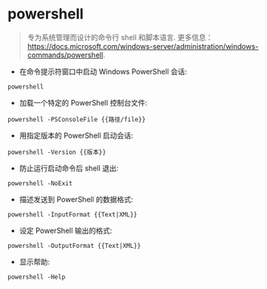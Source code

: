 # powershell

> 专为系统管理而设计的命令行 shell 和脚本语言.
> 更多信息：<https://docs.microsoft.com/windows-server/administration/windows-commands/powershell>.

- 在命令提示符窗口中启动 Windows PowerShell 会话:

`powershell`

- 加载一个特定的 PowerShell 控制台文件:

`powershell -PSConsoleFile {{路径/file}}`

- 用指定版本的 PowerShell 启动会话:

`powershell -Version {{版本}}`

- 防止运行启动命令后 shell 退出:

`powershell -NoExit`

- 描述发送到 PowerShell 的数据格式:

`powershell -InputFormat {{Text|XML}}`

- 设定 PowerShell 输出的格式:

`powershell -OutputFormat {{Text|XML}}`

- 显示帮助:

`powershell -Help`
